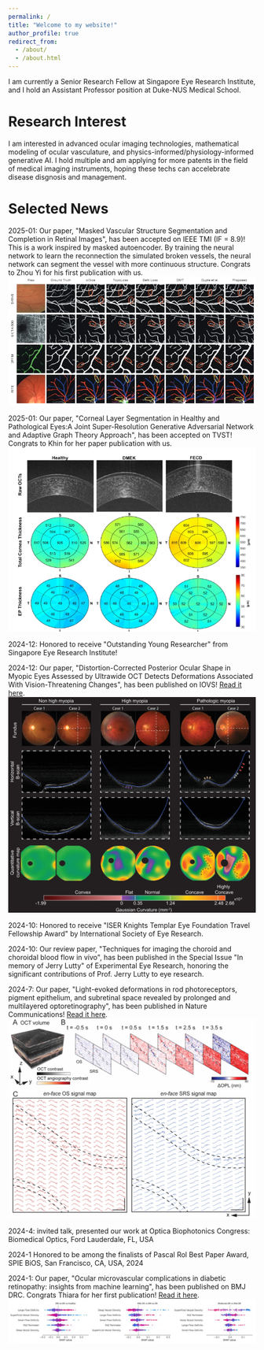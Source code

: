 ```yaml
---
permalink: /
title: "Welcome to my website!"
author_profile: true
redirect_from: 
  - /about/
  - /about.html
---
```


I am currently a Senior Research Fellow at Singapore Eye Research Institute, and I hold an Assistant Professor position at Duke-NUS Medical School. 

Research Interest
======
I am interested in advanced ocular imaging technologies, mathematical modeling of ocular vasculature, and physics-informed/physiology-informed generative AI. I hold multiple and am applying for more patents in the field of medical imaging instruments, hoping these techs can accelebrate disease disgnosis and management. 


Selected News
======
  2025-01: Our paper, "Masked Vascular Structure Segmentation and Completion in Retinal Images", has been accepted on IEEE TMI (IF = 8.9)! This is a work inspired by masked autoencoder. By training the neural network to learn the reconnection the simulated broken vessels, the neural network can segment the vessel with more continuous structure. Congrats to Zhou Yi for his first publication with us. 
  <br/><img src='/images/Zhouyi_TMI.png'>
  
  2025-01: Our paper, "Corneal Layer Segmentation in Healthy and Pathological Eyes:A Joint Super-Resolution Generative Adversarial Network and Adaptive Graph Theory Approach", has been accepted on TVST! Congrats to Khin for her paper publication with us. 
  <br/><img src='/images/khin_TVST.png'>
  
  2024-12: Honored to receive "Outstanding Young Researcher" from Singapore Eye Research Institute!

  2024-12: Our paper, "Distortion-Corrected Posterior Ocular Shape in Myopic Eyes Assessed by Ultrawide OCT Detects Deformations Associated With Vision-Threatening Changes", has been published on IOVS! 
  [Read it here](https://iovs.arvojournals.org/article.aspx?articleid=2802226&resultClick=1).<br/><img src='/images/curvature.png'>

  2024-10: Honored to receive "ISER Knights Templar Eye Foundation Travel Fellowship Award" by International Society of Eye Research.

  2024-10: Our review paper, "Techniques for imaging the choroid and choroidal blood flow in vivo", has been published in the Special Issue "In memory of Jerry Lutty" of Experimental Eye Research, honoring the significant contributions of Prof. Jerry Lutty to eye research.

  2024-7: Our paper, "Light-evoked deformations in rod photoreceptors, pigment epithelium, and subretinal space revealed by prolonged and multilayered optoretinography", has been published in Nature Communications! 
  [Read it here](https://www.nature.com/articles/s41467-024-49014-5).<br/><img src='/images/ORG_NC.png'>

  2024-4: invited talk, presented our work at Optica Biophotonics Congress: Biomedical Optics, Ford Lauderdale, FL, USA
  
  2024-1 Honored to be among the finalists of Pascal Rol Best Paper Award, SPIE BiOS, San Francisco, CA, USA, 2024
  
  2024-1: Our paper, "Ocular microvascular complications in diabetic retinopathy: insights from machine learning", has been published on BMJ DRC. Congrats Thiara for her first publication! 
  [Read it here](https://drc.bmj.com/content/12/1/e003758).<br/><img src='/images/thiara.png'>
  
